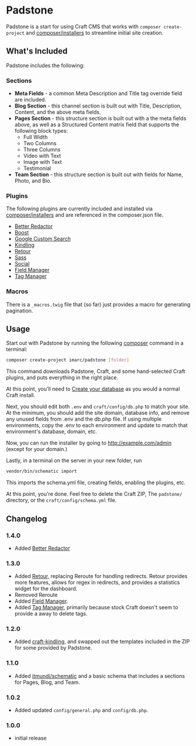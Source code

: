 Padstone
========

Padstone is a start for using Craft CMS that works with `composer create-project` and [composer/installers](https://github.com/composer/installers) to streamline initial site creation.


What's Included
---------------

Padstone includes the following:

### Sections

* **Meta Fields** - a common Meta Description and Title tag override field are included.
* **Blog Section** - this channel section is built out with Title, Description, Content, and the above meta fields.
* **Pages Section** - this structure section is built out with a the meta fields above, as well as a Structured Content matrix field that supports the following block types:
    * Full Width
    * Two Columns
    * Three Columns
    * Video with Text
    * Image with Text
    * Testimonial
* **Team Section** - this structure section is built out with fields for Name, Photo, and Bio.


### Plugins

The following plugins are currently included and installed via [composer/installers](https://github.com/composer/installers) and are referenced in the composer.json file.

* [Better Redactor](https://github.com/imarc/craft-betterredactor)
* [Boost](https://github.com/imarc/craft-boost)
* [Google Custom Search](https://github.com/imarc/craft-googlecustomsearch)
* [Kindling](https://github.com/imarc/craft-kindling)
* [Retour](https://github.com/nystudio107/retour)
* [Sass](https://github.com/imarc/craft-sass)
* [Social](https://github.com/imarc/craft-social)
* [Field Manager](https://github.com/engram-design/FieldManager)
* [Tag Manager](https://github.com/boboldehampsink/tagmanager)


### Macros

There is a `_macros.twig` file that (so far) just provides a macro for generating pagination.


Usage
-----

Start out with Padstone by running the following [composer](https://getcomposer.org/) command in a terminal:

```sh
composer create-project imarc/padstone [folder]
```

This command downloads Padstone, Craft, and some hand-selected Craft plugins, and puts everything in the right place.

At this point, you'll need to [Create your database](https://craftcms.com/docs/installing#step-3-create-your-database) as you would a normal Craft install.

Next, you should edit both `.env` and `craft/config/db.php` to match your site. At the minimum, you should add the site domain, database info, and remove any unused fields from .env and the db.php file. If using multiple environments, copy the .env to each environment and update to match that environment's database, domain, etc.

Now, you can run the installer by going to http://example.com/admin (except for your domain.)

Lastly, in a terminal on the server in your new folder, run

```sh
vendor/bin/schematic import
```

This imports the schema.yml file, creating fields, enabling the plugins, etc.

At this point, you're done. Feel free to delete the Craft ZIP, The `padstone/` directory, or the `craft/config/schema.yml` file.


Changelog
---------

### 1.4.0

* Added [Better Redactor](https://github.com/imarc/craft-betterreddactor)

### 1.3.0

* Added [Retour](https://github.com/nystudio107/retour), replacing Reroute for
  handling redirects. Retour provides more features, allows for regex in
  redirects, and provides a statistics widget for the dashboard.
* Removed Reroute
* Added [Field Manager](https://github.com/engram-design/FieldManager).
* Added [Tag Manager](https://github.com/boboldehampsink/tagmanager), primarily
  because stock Craft doesn't seem to provide a away to delete tags.

### 1.2.0

* Added [craft-kindling](https://github.com/imarc/craft-kindling), and swapped
  out the templates included in the ZIP for some provided by Padstone.

### 1.1.0

* Added [itmundi/schematic](https://github.com/itmundi/schematic) and a basic
  schema that includes a sections for Pages, Blog, and Team.

### 1.0.2

* Added updated `config/general.php` and `config/db.php`.

### 1.0.0

* initial release
